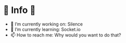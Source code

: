 # 🌙 Info 🌙

- 🔭 I’m currently working on: Silence
- 🌱 I’m currently learning: Socket.io
- 📫 How to reach me: Why would you want to do that?
